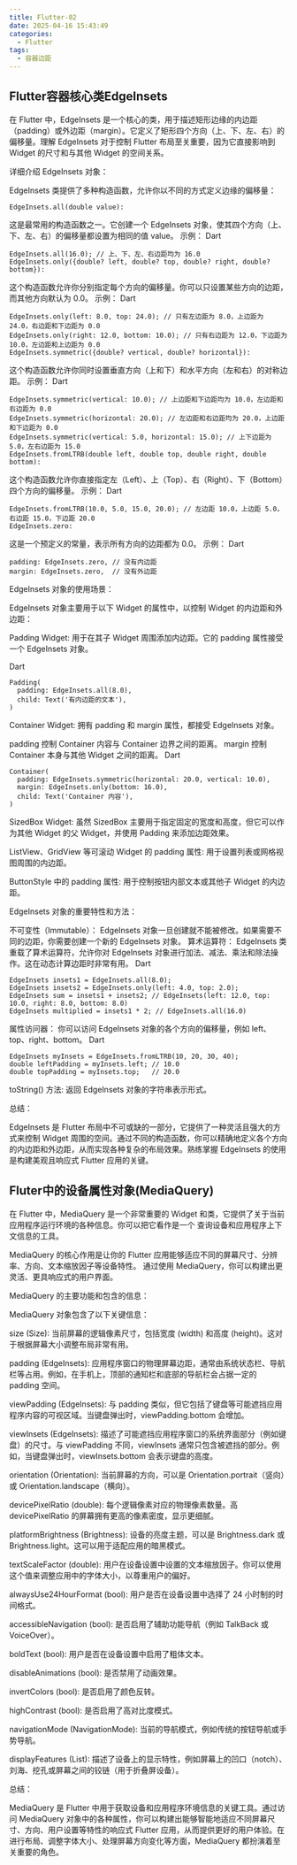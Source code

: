 ```yaml
---
title: Flutter-02
date: 2025-04-16 15:43:49
categories:
  - Flutter
tags:
  - 容器边距
---
```



## Flutter容器核心类EdgeInsets


在 Flutter 中，EdgeInsets 是一个核心的类，用于描述矩形边缘的内边距（padding）或外边距（margin）。它定义了矩形四个方向（上、下、左、右）的偏移量。理解 EdgeInsets 对于控制 Flutter 布局至关重要，因为它直接影响到 Widget 的尺寸和与其他 Widget 的空间关系。

详细介绍 EdgeInsets 对象：

EdgeInsets 类提供了多种构造函数，允许你以不同的方式定义边缘的偏移量：
```
EdgeInsets.all(double value):
```
这是最常用的构造函数之一。它创建一个 EdgeInsets 对象，使其四个方向（上、下、左、右）的偏移量都设置为相同的值 value。
示例：
Dart
```
EdgeInsets.all(16.0); // 上、下、左、右边距均为 16.0
EdgeInsets.only({double? left, double? top, double? right, double? bottom}):
```
这个构造函数允许你分别指定每个方向的偏移量。你可以只设置某些方向的边距，而其他方向默认为 0.0。
示例：
Dart
```
EdgeInsets.only(left: 8.0, top: 24.0); // 只有左边距为 8.0，上边距为 24.0，右边距和下边距为 0.0
EdgeInsets.only(right: 12.0, bottom: 10.0); // 只有右边距为 12.0，下边距为 10.0，左边距和上边距为 0.0
EdgeInsets.symmetric({double? vertical, double? horizontal}):
```
这个构造函数允许你同时设置垂直方向（上和下）和水平方向（左和右）的对称边距。
示例：
Dart
```
EdgeInsets.symmetric(vertical: 10.0); // 上边距和下边距均为 10.0，左边距和右边距为 0.0
EdgeInsets.symmetric(horizontal: 20.0); // 左边距和右边距均为 20.0，上边距和下边距为 0.0
EdgeInsets.symmetric(vertical: 5.0, horizontal: 15.0); // 上下边距为 5.0，左右边距为 15.0
EdgeInsets.fromLTRB(double left, double top, double right, double bottom):
```
这个构造函数允许你直接指定左（Left）、上（Top）、右（Right）、下（Bottom）四个方向的偏移量。
示例：
Dart
```
EdgeInsets.fromLTRB(10.0, 5.0, 15.0, 20.0); // 左边距 10.0，上边距 5.0，右边距 15.0，下边距 20.0
EdgeInsets.zero:
```
这是一个预定义的常量，表示所有方向的边距都为 0.0。
示例：
Dart
```
padding: EdgeInsets.zero, // 没有内边距
margin: EdgeInsets.zero,  // 没有外边距
```
EdgeInsets 对象的使用场景：

EdgeInsets 对象主要用于以下 Widget 的属性中，以控制 Widget 的内边距和外边距：

Padding Widget: 用于在其子 Widget 周围添加内边距。它的 padding 属性接受一个 EdgeInsets 对象。

Dart
```
Padding(
  padding: EdgeInsets.all(8.0),
  child: Text('有内边距的文本'),
)
```
Container Widget: 拥有 padding 和 margin 属性，都接受 EdgeInsets 对象。

padding 控制 Container 内容与 Container 边界之间的距离。
margin 控制 Container 本身与其他 Widget 之间的距离。
Dart
```
Container(
  padding: EdgeInsets.symmetric(horizontal: 20.0, vertical: 10.0),
  margin: EdgeInsets.only(bottom: 16.0),
  child: Text('Container 内容'),
)
```
SizedBox Widget: 虽然 SizedBox 主要用于指定固定的宽度和高度，但它可以作为其他 Widget 的父 Widget，并使用 Padding 来添加边距效果。

ListView、GridView 等可滚动 Widget 的 padding 属性: 用于设置列表或网格视图周围的内边距。

ButtonStyle 中的 padding 属性: 用于控制按钮内部文本或其他子 Widget 的内边距。

EdgeInsets 对象的重要特性和方法：

不可变性（Immutable）： EdgeInsets 对象一旦创建就不能被修改。如果需要不同的边距，你需要创建一个新的 EdgeInsets 对象。
算术运算符： EdgeInsets 类重载了算术运算符，允许你对 EdgeInsets 对象进行加法、减法、乘法和除法操作。这在动态计算边距时非常有用。
Dart
```
EdgeInsets insets1 = EdgeInsets.all(8.0);
EdgeInsets insets2 = EdgeInsets.only(left: 4.0, top: 2.0);
EdgeInsets sum = insets1 + insets2; // EdgeInsets(left: 12.0, top: 10.0, right: 8.0, bottom: 8.0)
EdgeInsets multiplied = insets1 * 2; // EdgeInsets.all(16.0)
```
属性访问器： 你可以访问 EdgeInsets 对象的各个方向的偏移量，例如 left、top、right、bottom。
Dart
```
EdgeInsets myInsets = EdgeInsets.fromLTRB(10, 20, 30, 40);
double leftPadding = myInsets.left; // 10.0
double topPadding = myInsets.top;   // 20.0
```
toString() 方法: 返回 EdgeInsets 对象的字符串表示形式。

总结：

EdgeInsets 是 Flutter 布局中不可或缺的一部分，它提供了一种灵活且强大的方式来控制 Widget 周围的空间。通过不同的构造函数，你可以精确地定义各个方向的内边距和外边距，从而实现各种复杂的布局效果。熟练掌握 EdgeInsets 的使用是构建美观且响应式 Flutter 应用的关键。

## Fluter中的设备属性对象(MediaQuery)

在 Flutter 中，MediaQuery 是一个非常重要的 Widget 和类，它提供了关于当前应用程序运行环境的各种信息。你可以把它看作是一个 查询设备和应用程序上下文信息的工具。

MediaQuery 的核心作用是让你的 Flutter 应用能够适应不同的屏幕尺寸、分辨率、方向、文本缩放因子等设备特性。 通过使用 MediaQuery，你可以构建出更灵活、更具响应式的用户界面。

MediaQuery 的主要功能和包含的信息：

MediaQuery 对象包含了以下关键信息：

size (Size): 当前屏幕的逻辑像素尺寸，包括宽度 (width) 和高度 (height)。这对于根据屏幕大小调整布局非常有用。

padding (EdgeInsets): 应用程序窗口的物理屏幕边距，通常由系统状态栏、导航栏等占用。例如，在手机上，顶部的通知栏和底部的导航栏会占据一定的 padding 空间。

viewPadding (EdgeInsets): 与 padding 类似，但它包括了键盘等可能遮挡应用程序内容的可视区域。当键盘弹出时，viewPadding.bottom 会增加。

viewInsets (EdgeInsets): 描述了可能遮挡应用程序窗口的系统界面部分（例如键盘）的尺寸。与 viewPadding 不同，viewInsets 通常只包含被遮挡的部分。例如，当键盘弹出时，viewInsets.bottom 会表示键盘的高度。

orientation (Orientation): 当前屏幕的方向，可以是 Orientation.portrait（竖向）或 Orientation.landscape（横向）。

devicePixelRatio (double): 每个逻辑像素对应的物理像素数量。高 devicePixelRatio 的屏幕拥有更高的像素密度，显示更细腻。

platformBrightness (Brightness): 设备的亮度主题，可以是 Brightness.dark 或 Brightness.light。这可以用于适配应用的暗黑模式。

textScaleFactor (double): 用户在设备设置中设置的文本缩放因子。你可以使用这个值来调整应用中的字体大小，以尊重用户的偏好。

alwaysUse24HourFormat (bool): 用户是否在设备设置中选择了 24 小时制的时间格式。

accessibleNavigation (bool): 是否启用了辅助功能导航（例如 TalkBack 或 VoiceOver）。

boldText (bool): 用户是否在设备设置中启用了粗体文本。

disableAnimations (bool): 是否禁用了动画效果。

invertColors (bool): 是否启用了颜色反转。

highContrast (bool): 是否启用了高对比度模式。

navigationMode (NavigationMode): 当前的导航模式，例如传统的按钮导航或手势导航。

displayFeatures (List<DisplayFeature>): 描述了设备上的显示特性，例如屏幕上的凹口（notch）、刘海、挖孔或屏幕之间的铰链（用于折叠屏设备）。

总结：

MediaQuery 是 Flutter 中用于获取设备和应用程序环境信息的关键工具。通过访问 MediaQuery 对象中的各种属性，你可以构建出能够智能地适应不同屏幕尺寸、方向、用户设置等特性的响应式 Flutter 应用，从而提供更好的用户体验。在进行布局、调整字体大小、处理屏幕方向变化等方面，MediaQuery 都扮演着至关重要的角色。


